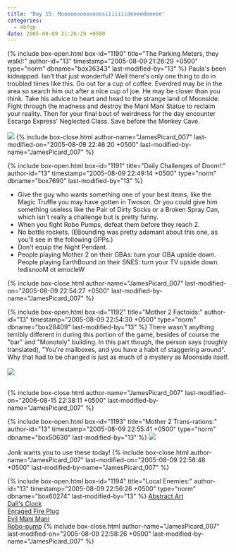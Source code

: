 ```yaml
---
title: 'Day 15: Mooooooooooooosiiiiiiideeeedeeeee'
categories:
  - ebfgp
date: 2005-08-09 21:26:29 +0500
---
```

{% include box-open.html box-id="1190" title="The Parking Meters, they walk!:" author-id="13" timestamp="2005-08-09 21:26:29 +0500" type="norm" dbname="box26343" last-modified-by="13" %}
Paula's been kidnapped. Isn't that just wonderful? Well there's only one thing to do in troubled times like this. Go out for a cup of coffee. Everdred may be in the area so search him out after a nice cup of joe. He may be closer than you think. Take his advice to heart and head to the strange land of Moonside. Fight through the madness and destroy the Mani Mani Statue to reclaim your reality. Then for your final bout of weirdness for the day encounter Escargo Express' Neglected Class. Save before the Monkey Cave.<br /><br />
<img src="http://classic.starmen.net/ebfgp/img/eb15.png"/> 
{% include box-close.html author-name="JamesPicard_007" last-modified-on="2005-08-09 22:46:20 +0500" last-modified-by-name="JamesPicard_007" %}

{% include box-open.html box-id="1191" title="Daily Challenges of Doom!:" author-id="13" timestamp="2005-08-09 22:49:14 +0500" type="norm" dbname="box7690" last-modified-by="13" %}
<ul>
<li>Give the guy who wants something one of your best items, like the Magic Truffle you may have gotten in Twoson. Or you could give him something useless like the Pair of Dirty Socks or a Broken Spray Can, which isn't really a challenge but is pretty funny.</li>
<li>When you fight Robo Pumps, defeat them before they reach 2.</li>
<li>No bottle rockets. (EBounding was pretty adamant about this one, as you'll see in the following GPPs.)</li>
<li>Don't equip the Night Pendant.</li>
<li>People playing Mother 2 on their GBAs: turn your GBA upside down. People playing EarthBound on their SNES: turn your TV upside down. !edisnooM ot emocleW</li>
</ul>
{% include box-close.html author-name="JamesPicard_007" last-modified-on="2005-08-09 22:54:27 +0500" last-modified-by-name="JamesPicard_007" %}

{% include box-open.html box-id="1192" title="Mother 2 Factoids:" author-id="13" timestamp="2005-08-09 22:54:30 +0500" type="norm" dbname="box28409" last-modified-by="13" %}
 There wasn't anything terribly different in during this portion of the game, besides of course the "bar" and "Monotoly" building. In this part though, the person says (roughly translated), "You're mailboxes, and you have a habit of staggering around". Why that had to be changed is just as much of a mystery as Moonside itself.<br /><br />
<img src="http://classic.starmen.net/ebfgp/img/mo15.gif"/><br /><br />

{% include box-close.html author-name="JamesPicard_007" last-modified-on="2006-08-15 22:38:11 +0500" last-modified-by-name="JamesPicard_007" %}

{% include box-open.html box-id="1193" title="Mother 2 Trans-rations:" author-id="13" timestamp="2005-08-09 22:55:41 +0500" type="norm" dbname="box50630" last-modified-by="13" %}
<img src="http://classic.starmen.net/ebfgp/trans/tr15.gif"/><br /><br />
Jonk wants you to use these today!
{% include box-close.html author-name="JamesPicard_007" last-modified-on="2005-08-09 22:58:48 +0500" last-modified-by-name="JamesPicard_007" %}

{% include box-open.html box-id="1194" title="Local Enemies:" author-id="13" timestamp="2005-08-09 22:56:26 +0500" type="norm" dbname="box60274" last-modified-by="13" %}
<a href="http://starmen.net/mother2/ebdb/enemies.php?enemy=123">Abstract Art</a><br />
<a href="http://starmen.net/mother2/ebdb/enemies.php?enemy=88">Dali's Clock</a><br />
<a href="http://starmen.net/mother2/ebdb/enemies.php?enemy=10">Enraged Fire Plug</a><br />
<a href="http://starmen.net/mother2/ebdb/enemies.php?enemy=136">Evil Mani Mani</a><br />
<a href="http://starmen.net/mother2/ebdb/enemies.php?enemy=152">Robo-pump</a>
{% include box-close.html author-name="JamesPicard_007" last-modified-on="2005-08-09 22:58:26 +0500" last-modified-by-name="JamesPicard_007" %}
